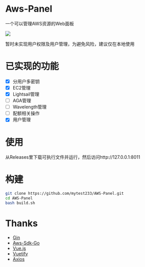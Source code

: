 # Aws-Panel

一个可以管理AWS资源的Web面板

[![](https://img.shields.io/github/license/Yuzuki999/AWS-Panel?style=for-the-badge)](https://www.gnu.org/licenses/gpl-3.0.html)

暂时未实现用户权限及用户管理，为避免风险，建议仅在本地使用

# 已实现的功能

- [x] 分用户多密钥
- [x] EC2管理
- [x] Lightsail管理
- [ ] AGA管理
- [ ] Wavelength管理
- [ ] 配额相关操作
- [x] 用户管理

# 使用

从Releases里下载可执行文件并运行，然后访问http://127.0.0.1:8011

# 构建

``` bash
git clone https://github.com/mytest233/AWS-Panel.git
cd AWS-Panel
bash build.sh
```

# Thanks

- [Gin](https://github.com/gin-gonic/gin)
- [Aws-Sdk-Go](https://github.com/aws/aws-sdk-go)
- [Vue.js](https://vuejs.org/)
- [Vuetify](https://vuetifyjs.com/)
- [Axios](https://github.com/axios/axios)
